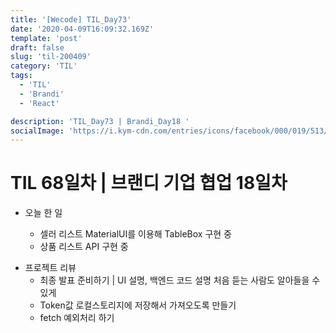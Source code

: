 ```yaml
---
title: '[Wecode] TIL_Day73'
date: '2020-04-09T16:09:32.169Z'
template: 'post'
draft: false
slug: 'til-200409'
category: 'TIL'
tags:
  - 'TIL'
  - 'Brandi'
  - 'React'

description: 'TIL_Day73 | Brandi_Day18 '
socialImage: 'https://i.kym-cdn.com/entries/icons/facebook/000/019/513/til.jpg'
---
```


# TIL 68일차 | 브랜디 기업 협업 18일차

- 오늘 한 일

  - 셀러 리스트 MaterialUI를 이용해 TableBox 구현 중
  - 상품 리스트 API 구현 중

* 프로젝트 리뷰
  - 최종 발표 준비하기 | UI 설명, 백엔드 코드 설명 처음 듣는 사람도 알아들을 수 있게
  - Token값 로컬스토리지에 저장해서 가져오도록 만들기
  - fetch 예외처리 하기
